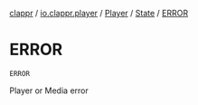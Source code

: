 [clappr](../../../index.md) / [io.clappr.player](../../index.md) / [Player](../index.md) / [State](index.md) / [ERROR](./-e-r-r-o-r.md)

# ERROR

`ERROR`

Player or Media error

